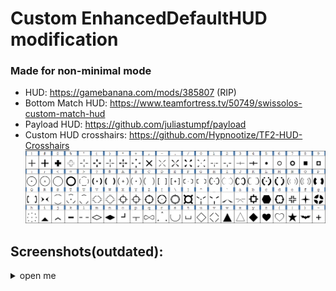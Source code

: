 # Custom EnhancedDefaultHUD modification
### Made for non-minimal mode

* HUD: https://gamebanana.com/mods/385807 (RIP)
* Bottom Match HUD: https://www.teamfortress.tv/50749/swissolos-custom-match-hud
* Payload HUD: https://github.com/juliastumpf/payload
* Custom HUD crosshairs: https://github.com/Hypnootize/TF2-HUD-Crosshairs
![Custom Crosshairs](https://raw.githubusercontent.com/Hypnootize/TF2-Hud-Crosshairs/master/crosshairs/TF2Crosshairs.png)

## Screenshots(outdated):
<details><summary>open me</summary>

![Unobstructive healing target overlay + HUD itself](https://user-images.githubusercontent.com/47220198/236429471-0ec7e0dd-1b8d-478d-96b1-53ae592767bd.jpg)
![Unobstructive taunt menu](https://user-images.githubusercontent.com/47220198/236429679-f810405b-9b20-40ef-97c8-b40a9c761b03.jpg)
![Centered demoman charge + stickybomb launcher charge](https://user-images.githubusercontent.com/47220198/236429700-7d6d1729-375d-4937-982e-7b43771bb689.jpg)
</details>

